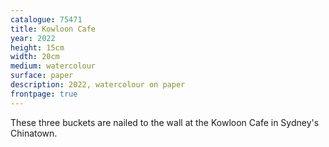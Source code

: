 ```yaml
---
catalogue: 75471
title: Kowloon Cafe
year: 2022
height: 15cm
width: 20cm
medium: watercolour
surface: paper
description: 2022, watercolour on paper
frontpage: true
---
```

These three buckets are nailed to the wall at the Kowloon Cafe in Sydney's Chinatown. 
